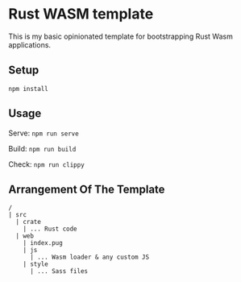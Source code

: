 # Rust WASM template

This is my basic opinionated template for bootstrapping Rust Wasm applications.

## Setup

`npm install`

## Usage

Serve:
`npm run serve`

Build:
`npm run build`

Check:
`npm run clippy`

## Arrangement Of The Template

```
/
| src
  | crate
    | ... Rust code
  | web
    | index.pug
    | js
      | ... Wasm loader & any custom JS
    | style
      | ... Sass files
```

